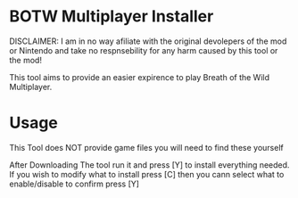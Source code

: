 # BOTW Multiplayer Installer

DISCLAIMER: I am in no way afiliate with the original devolepers of the mod or Nintendo and take no respnsebility for any harm caused by this tool or the mod!

This tool aims to provide an easier expirence to play Breath of the Wild Multiplayer.

# Usage
This Tool does NOT provide game files you will need to find these yourself

After Downloading The tool run it and press [Y] to install everything needed.
If you wish to modify what to install press [C] then you cann select what to enable/disable to confirm press [Y]
